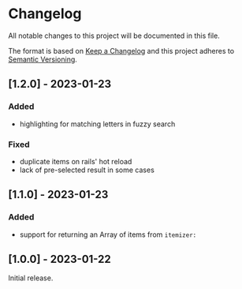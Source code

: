 # Changelog
All notable changes to this project will be documented in this file.

The format is based on [Keep a Changelog](http://keepachangelog.com/en/1.0.0/)
and this project adheres to [Semantic Versioning](http://semver.org/spec/v2.0.0.html).

## [1.2.0] - 2023-01-23

### Added

- highlighting for matching letters in fuzzy search

### Fixed

- duplicate items on rails' hot reload
- lack of pre-selected result in some cases

## [1.1.0] - 2023-01-23

### Added

- support for returning an Array of items from `itemizer:`

## [1.0.0] - 2023-01-22

Initial release.

